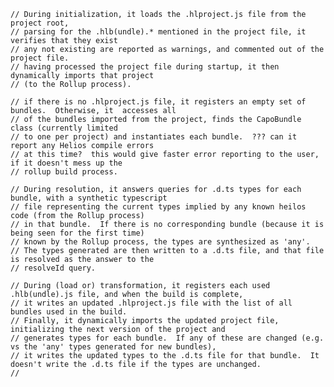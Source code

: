     // During initialization, it loads the .hlproject.js file from the project root,
    // parsing for the .hlb(undle).* mentioned in the project file, it verifies that they exist
    // any not existing are reported as warnings, and commented out of the project file.
    // having processed the project file during startup, it then dynamically imports that project 
    // (to the Rollup process).

    // if there is no .hlproject.js file, it registers an empty set of bundles.  Otherwise, it  accesses all 
    // of the bundles imported from the project, finds the CapoBundle class (currently limited 
    // to one per project) and instantiates each bundle.  ??? can it report any Helios compile errors
    // at this time?  this would give faster error reporting to the user, if it doesn't mess up the 
    // rollup build process.

    // During resolution, it answers queries for .d.ts types for each bundle, with a synthetic typescript
    // file representing the current types implied by any known heilos code (from the Rollup process) 
    // in that bundle.  If there is no corresponding bundle (because it is being seen for the first time)
    // known by the Rollup process, the types are synthesized as 'any'.
    // The types generated are then written to a .d.ts file, and that file is resolved as the answer to the
    // resolveId query.

    // During (load or) transformation, it registers each used .hlb(undle).js file, and when the build is complete,
    // it writes an updated .hlproject.js file with the list of all bundles used in the build.
    // Finally, it dynamically imports the updated project file, initializing the next version of the project and
    // generates types for each bundle.  If any of these are changed (e.g. vs the 'any' types generated for new bundles),
    // it writes the updated types to the .d.ts file for that bundle.  It doesn't write the .d.ts file if the types are unchanged.
    // 
